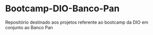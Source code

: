 # Bootcamp-DIO-Banco-Pan
Repositório destinado aos projetos referente ao bootcamp da DIO em conjunto ao Banco Pan
